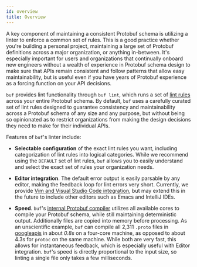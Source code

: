 ```yaml
---
id: overview
title: Overview
---
```


A key component of maintaining a consistent Protobuf schema is utilizing a linter to enforce a
common set of rules. This is a good practice whether you're building a personal project,
maintaining a large set of Protobuf definitions across a major organization, or anything in-between.
It's especially important for users and organizations that continually onboard new engineers without
a wealth of experience in Protobuf schema design to make sure that APIs remain consistent and follow
patterns that allow easy maintainability, but is useful even if you have years of Protobuf
experience as a forcing function on your API decisions.

`buf` provides lint functionality through `buf lint`, which runs a set of [lint rules](rules.md) across your
entire Protobuf schema. By default, `buf` uses a carefully curated set of lint rules designed to guarantee
consistency and maintainability across a Protobuf schema of any size and any purpose, but without being
so opinionated as to restrict organizations from making the design decisions they need to make for their
individual APIs.

Features of `buf`'s linter include:

- **Selectable configuration** of the exact lint rules you want, including categorization of lint
  rules into logical categories. While we recommend using the `DEFAULT` set of lint rules, `buf`
  allows you to easily understand and select the exact set of rules your organization needs.

- **Editor integration**. The default error output is easily parsable by any editor, making the
  feedback loop for lint errors very short. Currently, we provide
  [Vim and Visual Studio Code integration](../editor-integration.mdx), but may extend this in the
  future to include other editors such as Emacs and IntelliJ IDEs.

- **Speed**. `buf`'s [internal Protobuf compiler](../build/internal-compiler.md) utilizes all
  available cores to compile your Protobuf schema, while still maintaining deterministic output. Additionally files
  are copied into memory before processing. As an unscientific example, `buf` can compile all 2,311 `.proto` files in
  [googleapis](https://github.com/googleapis/googleapis) in about *0.8s* on a four-core machine, as opposed
  to about 4.3s for `protoc` on the same machine. While both are very fast, this allows for instantaneous feedback,
  which is especially useful with Editor integration. `buf`'s speed is directly proportional to the input size, so
  linting a single file only takes a few milliseconds.

